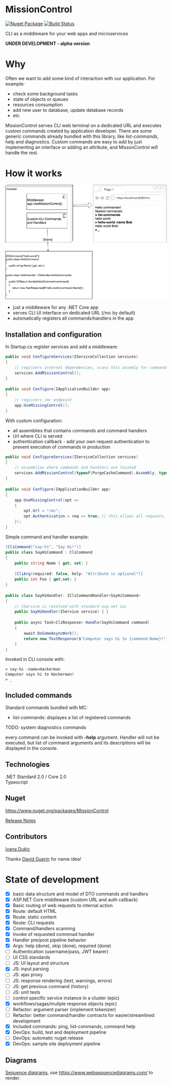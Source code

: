 # MissionControl

[![Nuget Package](https://badgen.net/nuget/v/missioncontrol)](https://www.nuget.org/packages/missioncontrol/)
[![Build Status](https://dev.azure.com/hhudolet/MissionControl/_apis/build/status/MC%20Sample%20Web%20App%20Pipeline)](https://dev.azure.com/hhudolet/MissionControl/_build/latest?definitionId=2)

CLI as a middleware for your web apps and microservices

**UNDER DEVELOPMENT - alpha version**

# Why

Often we want to add some kind of interaction with our application. For example: 

- check some background tasks
- state of objects or queues
- resources consumption
- add new user to database, update database records 
- etc

MissionControl serves CLI web terminal on a dedicated URL and executes custom commands created by application developer. There are some generic commands already bundled with this library, like *list-commands*, help and diagnostics. Custom commands are easy to add by just implementing an interface or adding an attribute, and MissonControl will handle the rest. 

# How it works

![Diagram](docs/diagram1.png "High level diagram")  

- just a middleware for any .NET Core app
- serves CLI UI interface on dedicated URL (/mc by default)
- automatically registers all commands/handlers in the app

## Installation and configuration

In Startup.cs register services and add a middleware:

```csharp
public void ConfigureServices(IServiceCollection services)
{
    // registers internal dependencies, scans this assemly for commands
    services.AddMissionControl();
}

public void Configure(IApplicationBuilder app)
{
    // registers /mc endpoint
    app.UseMissingControl();
}

```

With custom configuration:  
- all assemblies that contains commands and command handlers
- Url where CLI is served
- authentication callback - add your own request authentication to prevent execution of commands in production


```csharp
public void ConfigureServices(IServiceCollection services)
{
    // assemblies where commands and handlers are located
    services.AddMissionControl(typeof(PurgeCacheCommand).Assembly, typeof(ListActiveUsersCommand).Assembly);
}

public void Configure(IApplicationBuilder app)
{
    app.UseMissingControl(opt =>
    {
        opt.Url = "/mc";
        opt.Authentication = req => true; // this allows all requests, but add authentication for production deployments! 
    });
}
```

Simple command and handler example: 

```csharp
[CliCommand("say-hi", "Say Hi!")]
public class SayHiCommand : CliCommand
{
    public string Name { get; set; }

    [CliArg(required: false, help: "Attribute is optional")]
    public int Foo { get;set; }
}

public class SayHiHandler: ICliCommandHandler<SayHiCommand>
{
    // IService is resolved with standard asp.net ioc
    public SayHiHandler(IService service) { }

    public async Task<CliResponse> Handle(SayHiCommand command)
    {
        await DoSomeAsyncWork();
        return new TextResponse($"Computer says hi to {command.Name}!");
    }
}

```

Invoked in CLI console with:

```
> say-hi -name=Hackerman
Computer says hi to Hackerman!
> _
```

## Included commands

Standard commands bundled with MC:

- list-commands: displayes a list of registered commands

TODO: system diagnostics commands

every command can be invoked with **-help** argument. Handler will not be executed, but list of command arguments and its descriptions will be displayed in the console. 

## Technologies

.NET Standard 2.0 / Core 2.0   
Typescript

## Nuget

https://www.nuget.org/packages/MissionControl

[Release Notes](RELEASE-NOTES.md)

## Contributors

[Ivana Dukic](https://github.com/idukic)  

Thanks [David Guerin](https://github.com/dguerin) for name idea!  

# State of development

- [x] basic data structure and model of DTO commands and handlers
- [x] ASP.NET Core middleware (custom URL and auth callback) 
- [x] Basic routing of web requests to internal action
- [x] Route: default HTML 
- [x] Route: static content
- [x] Route: CLI requests
- [x] Command/handlers scanning
- [x] Invoke of requested commnad handler
- [x] Handler pre/post pipeline behavior
- [x] Args: help (done), skip (done), required (done)
- [ ] Authentication (username/pass, JWT bearer)
- [ ] UI CSS standards
- [ ] JS: UI layout and structure
- [x] JS: input parsing
- [ ] JS: ajax proxy
- [ ] JS: response rendering (text, warnings, errors)
- [ ] JS: get previous command (history)
- [ ] JS: unit tests
- [ ] control specific service instance in a cluster (epic)
- [x] workflows/sagas/muliple response objects (epic)
- [ ] Refactor: argument parser (implement tokenizer)
- [ ] Refactor: better command/handler contracts for easier/streamlined development
- [x] Included commands: ping, list-commands, command help
- [x] DevOps: build, test and deployment pipeline
- [ ] DevOps: automatic nuget release
- [x] DevOps: sample site deployment pipeline

## Diagrams

[Sequence diagrams](docs/sequence-diagrams.MD), use https://www.websequencediagrams.com/ to render.